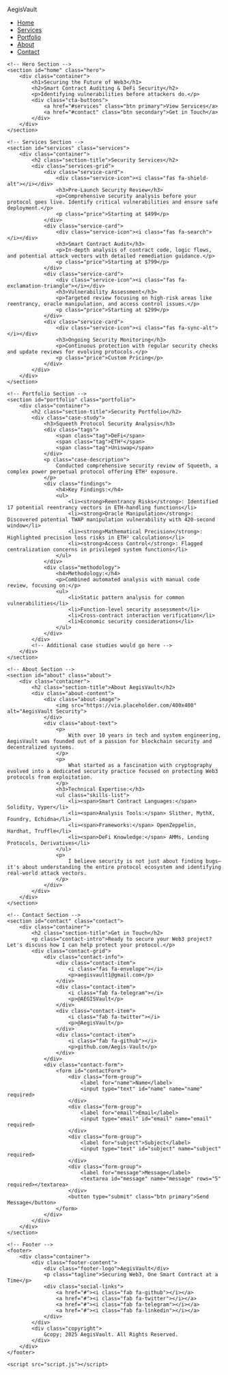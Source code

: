 <!DOCTYPE html>
<html lang="en">
<head>
    <meta charset="UTF-8">
    <meta name="viewport" content="width=device-width, initial-scale=1.0">
    <title>AegisVault - Web3 Security Specialist</title>
    <link rel="stylesheet" href="styles.css">
    <link rel="stylesheet" href="https://cdnjs.cloudflare.com/ajax/libs/font-awesome/6.0.0-beta3/css/all.min.css">
</head>
<body>
    <!-- Navigation -->
    <nav>
        <div class="container">
            <div class="logo">AegisVault</div>
            <ul class="nav-links">
                <li><a href="#home">Home</a></li>
                <li><a href="#services">Services</a></li>
                <li><a href="#portfolio">Portfolio</a></li>
                <li><a href="#about">About</a></li>
                <li><a href="#contact">Contact</a></li>
            </ul>
            <div class="burger">
                <div class="line1"></div>
                <div class="line2"></div>
                <div class="line3"></div>
            </div>
        </div>
    </nav>

    <!-- Hero Section -->
    <section id="home" class="hero">
        <div class="container">
            <h1>Securing the Future of Web3</h1>
            <h2>Smart Contract Auditing & DeFi Security</h2>
            <p>Identifying vulnerabilities before attackers do.</p>
            <div class="cta-buttons">
                <a href="#services" class="btn primary">View Services</a>
                <a href="#contact" class="btn secondary">Get in Touch</a>
            </div>
        </div>
    </section>

    <!-- Services Section -->
    <section id="services" class="services">
        <div class="container">
            <h2 class="section-title">Security Services</h2>
            <div class="services-grid">
                <div class="service-card">
                    <div class="service-icon"><i class="fas fa-shield-alt"></i></div>
                    <h3>Pre-Launch Security Review</h3>
                    <p>Comprehensive security analysis before your protocol goes live. Identify critical vulnerabilities and ensure safe deployment.</p>
                    <p class="price">Starting at $499</p>
                </div>
                <div class="service-card">
                    <div class="service-icon"><i class="fas fa-search"></i></div>
                    <h3>Smart Contract Audit</h3>
                    <p>In-depth analysis of contract code, logic flows, and potential attack vectors with detailed remediation guidance.</p>
                    <p class="price">Starting at $799</p>
                </div>
                <div class="service-card">
                    <div class="service-icon"><i class="fas fa-exclamation-triangle"></i></div>
                    <h3>Vulnerability Assessment</h3>
                    <p>Targeted review focusing on high-risk areas like reentrancy, oracle manipulation, and access control issues.</p>
                    <p class="price">Starting at $299</p>
                </div>
                <div class="service-card">
                    <div class="service-icon"><i class="fas fa-sync-alt"></i></div>
                    <h3>Ongoing Security Monitoring</h3>
                    <p>Continuous protection with regular security checks and update reviews for evolving protocols.</p>
                    <p class="price">Custom Pricing</p>
                </div>
            </div>
        </div>
    </section>

    <!-- Portfolio Section -->
    <section id="portfolio" class="portfolio">
        <div class="container">
            <h2 class="section-title">Security Portfolio</h2>
            <div class="case-study">
                <h3>Squeeth Protocol Security Analysis</h3>
                <div class="tags">
                    <span class="tag">DeFi</span>
                    <span class="tag">ETH²</span>
                    <span class="tag">Uniswap</span>
                </div>
                <p class="case-description">
                    Conducted comprehensive security review of Squeeth, a complex power perpetual protocol offering ETH² exposure.
                </p>
                <div class="findings">
                    <h4>Key Findings:</h4>
                    <ul>
                        <li><strong>Reentrancy Risks</strong>: Identified 17 potential reentrancy vectors in ETH-handling functions</li>
                        <li><strong>Oracle Manipulation</strong>: Discovered potential TWAP manipulation vulnerability with 420-second window</li>
                        <li><strong>Mathematical Precision</strong>: Highlighted precision loss risks in ETH² calculations</li>
                        <li><strong>Access Control</strong>: Flagged centralization concerns in privileged system functions</li>
                    </ul>
                </div>
                <div class="methodology">
                    <h4>Methodology:</h4>
                    <p>Combined automated analysis with manual code review, focusing on:</p>
                    <ul>
                        <li>Static pattern analysis for common vulnerabilities</li>
                        <li>Function-level security assessment</li>
                        <li>Cross-contract interaction verification</li>
                        <li>Economic security considerations</li>
                    </ul>
                </div>
            </div>
            <!-- Additional case studies would go here -->
        </div>
    </section>

    <!-- About Section -->
    <section id="about" class="about">
        <div class="container">
            <h2 class="section-title">About AegisVault</h2>
            <div class="about-content">
                <div class="about-image">
                    <img src="https://via.placeholder.com/400x400" alt="AegisVault Security">
                </div>
                <div class="about-text">
                    <p>
                        With over 10 years in tech and system engineering, AegisVault was founded out of a passion for blockchain security and decentralized systems.
                    </p>
                    <p>
                        What started as a fascination with cryptography evolved into a dedicated security practice focused on protecting Web3 protocols from exploitation.
                    </p>
                    <h3>Technical Expertise:</h3>
                    <ul class="skills-list">
                        <li><span>Smart Contract Languages:</span> Solidity, Vyper</li>
                        <li><span>Analysis Tools:</span> Slither, MythX, Foundry, Echidna</li>
                        <li><span>Frameworks:</span> OpenZeppelin, Hardhat, Truffle</li>
                        <li><span>DeFi Knowledge:</span> AMMs, Lending Protocols, Derivatives</li>
                    </ul>
                    <p>
                        I believe security is not just about finding bugs—it's about understanding the entire protocol ecosystem and identifying real-world attack vectors.
                    </p>
                </div>
            </div>
        </div>
    </section>

    <!-- Contact Section -->
    <section id="contact" class="contact">
        <div class="container">
            <h2 class="section-title">Get in Touch</h2>
            <p class="contact-intro">Ready to secure your Web3 project? Let's discuss how I can help protect your protocol.</p>
            <div class="contact-grid">
                <div class="contact-info">
                    <div class="contact-item">
                        <i class="fas fa-envelope"></i>
                        <p>aegisvault1@gmail.com</p>
                    </div>
                    <div class="contact-item">
                        <i class="fab fa-telegram"></i>
                        <p>@AEGISVault</p>
                    </div>
                    <div class="contact-item">
                        <i class="fab fa-twitter"></i>
                        <p>@AegisVault</p>
                    </div>
                    <div class="contact-item">
                        <i class="fab fa-github"></i>
                        <p>github.com/Aegis-Vault</p>
                    </div>
                </div>
                <div class="contact-form">
                    <form id="contactForm">
                        <div class="form-group">
                            <label for="name">Name</label>
                            <input type="text" id="name" name="name" required>
                        </div>
                        <div class="form-group">
                            <label for="email">Email</label>
                            <input type="email" id="email" name="email" required>
                        </div>
                        <div class="form-group">
                            <label for="subject">Subject</label>
                            <input type="text" id="subject" name="subject" required>
                        </div>
                        <div class="form-group">
                            <label for="message">Message</label>
                            <textarea id="message" name="message" rows="5" required></textarea>
                        </div>
                        <button type="submit" class="btn primary">Send Message</button>
                    </form>
                </div>
            </div>
        </div>
    </section>

    <!-- Footer -->
    <footer>
        <div class="container">
            <div class="footer-content">
                <div class="footer-logo">AegisVault</div>
                <p class="tagline">Securing Web3, One Smart Contract at a Time</p>
                <div class="social-links">
                    <a href="#"><i class="fab fa-github"></i></a>
                    <a href="#"><i class="fab fa-twitter"></i></a>
                    <a href="#"><i class="fab fa-telegram"></i></a>
                    <a href="#"><i class="fab fa-linkedin"></i></a>
                </div>
            </div>
            <div class="copyright">
                &copy; 2025 AegisVault. All Rights Reserved.
            </div>
        </div>
    </footer>

    <script src="script.js"></script>
</body>
</html>

